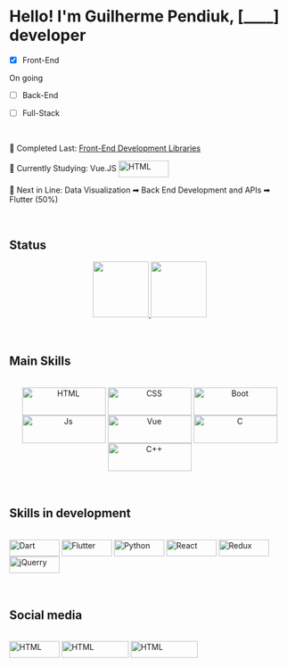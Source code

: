 # Hello! I'm **Guilherme Pendiuk**, [____] developer  

- [x] Front-End  
  
On going  
- [ ] Back-End  
- [ ] Full-Stack  
  
  <br />
  
🌲 Completed Last: [Front-End Development Libraries](https://www.freecodecamp.org/certification/pendiuk/front-end-development-libraries)

🌱 Currently Studying: Vue.JS <a href="https://www.udemy.com/course/vue-js-completo"><img align="center" alt="HTML" height="30" width="90" src="https://img.shields.io/badge/Udemy-EC5252?style=for-the-badge&logo=Udemy&logoColor=white"></a>

🌰 Next in Line: Data Visualization ➡ Back End Development and APIs ➡ Flutter (50%)

<br />

## Status
<div style="display: inline_block" align="center">
  <a href="https://github.com/Pendiuk1">
  <img height="100em" src="https://github-readme-stats.vercel.app/api?username=Pendiuk1&count_private=true&show_icons=true&theme=blue-green&hide=issues,contribs"/>
  <img height="100em" src="https://github-readme-stats.vercel.app/api/top-langs/?username=Pendiuk1&layout=compact&count_private=true&show_icons=true&theme=blue-green"/></a>
</div>

<br />

<br />

## Main Skills
<div style="display: inline_block" align="center" ><br>
  <img align="center" alt="HTML" height="50" width="150" src="https://img.shields.io/badge/HTML-239120?style=for-the-badge&logo=html5&logoColor=white">
  <img align="center" alt="CSS" height="50" width="150" src="https://img.shields.io/badge/CSS-239120?&style=for-the-badge&logo=css3&logoColor=white">
  <img align="center" alt="Boot" height="50" width="150" src="https://img.shields.io/badge/Bootstrap-563D7C?style=for-the-badge&logo=bootstrap&logoColor=white">
  <img align="center" alt="Js" height="50" width="150" src="https://img.shields.io/badge/JavaScript-323330?style=for-the-badge&logo=javascript&logoColor=F7DF1E">
  <img align="center" alt="Vue" height="50" width="150" src="https://img.shields.io/badge/Vue.js-35495E?style=for-the-badge&logo=vue.js&logoColor=4FC08D">
  <img align="center" alt="C" height="50" width="150" src="https://img.shields.io/badge/C-00599C?style=for-the-badge&logo=c&logoColor=white">
  <img align="center" alt="C++" height="50" width="150" src="https://img.shields.io/badge/C%2B%2B-00599C?style=for-the-badge&logo=c%2B%2B&logoColor=white">
</div>

<br />

<br />

## Skills in development
<div style="display: inline_block"><br>
  <img align="center" alt="Dart" height="30" width="90" src="https://img.shields.io/badge/Dart-0175C2?style=for-the-badge&logo=dart&logoColor=white">
  <img align="center" alt="Flutter" height="30" width="90" src="https://img.shields.io/badge/Flutter-02569B?style=for-the-badge&logo=flutter&logoColor=white">
  <img align="center" alt="Python" height="30" width="90" src="https://img.shields.io/badge/Python-14354C?style=for-the-badge&logo=python&logoColor=white">
  <img align="center" alt="React" height="30" width="90" src="https://img.shields.io/badge/React-20232A?style=for-the-badge&logo=react&logoColor=61DAFB">
  <img align="center" alt="Redux" height="30" width="90" src="https://img.shields.io/badge/Redux-593D88?style=for-the-badge&logo=redux&logoColor=white">
  <img align="center" alt="jQuerry" height="30" width="90" src="https://img.shields.io/badge/jQuery-0769AD?style=for-the-badge&logo=jquery&logoColor=white">
</div>

<br />

<br />

## Social media
<div style="display: inline_block"><br>
  <a href="https://www.linkedin.com/in/pendiukg/?locale=en_US">
  <img align="center" alt="HTML" height="30" width="90" src="https://img.shields.io/badge/LinkedIn-0077B5?style=for-the-badge&logo=linkedin&logoColor=white"></a>
  
  <a href="https://www.freecodecamp.org/pendiuk">
  <img align="center" alt="HTML" height="30" width="120" src="https://img.shields.io/badge/freecodecamp-27273D?style=for-the-badge&logo=freecodecamp&logoColor=white"></a>
  
  <a href="https://www.udemy.com/user/guilherme-jack/">
  <img align="center" alt="HTML" height="30" width="120" src="https://img.shields.io/badge/Udemy-EC5252?style=for-the-badge&logo=Udemy&logoColor=white"></a>
</div>
